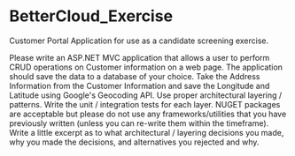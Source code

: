 # BetterCloud_Exercise
Customer Portal Application for use as a candidate screening exercise. 

Please write an ASP.NET MVC application that allows a user to perform CRUD operations on Customer information on a web page.
The application should save the data to a database of your choice.
Take the Address Information from the Customer Information and save the Longitude and Latitude using Google's Geocoding API.
Use proper architectural layering / patterns.
Write the unit / integration tests for each layer.
NUGET packages are acceptable but please do not use any frameworks/utilities that you have previously written (unless you can re-write them within the timeframe).
Write a little excerpt as to what architectural / layering decisions you made, why you made the decisions, and alternatives you rejected and why.
